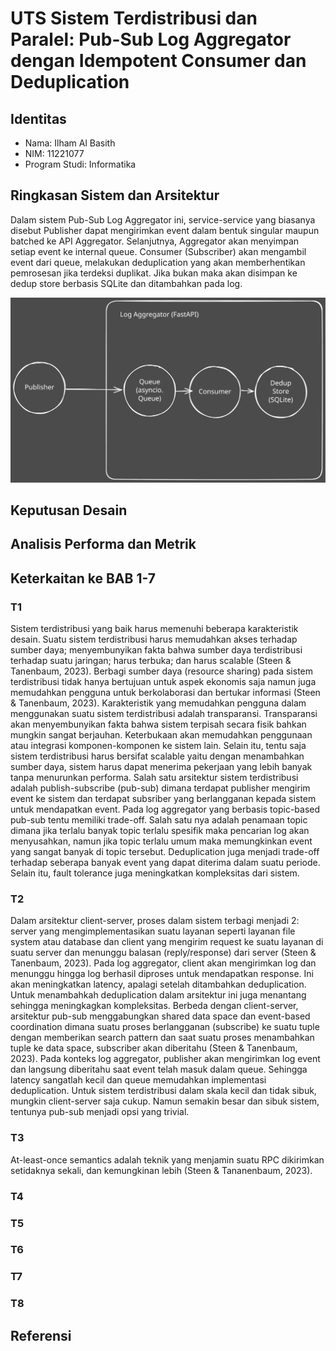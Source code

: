# UTS Sistem Terdistribusi dan Paralel: Pub-Sub Log Aggregator dengan Idempotent Consumer dan Deduplication

## Identitas

- Nama: Ilham Al Basith
- NIM: 11221077
- Program Studi: Informatika

## Ringkasan Sistem dan Arsitektur

Dalam sistem Pub-Sub Log Aggregator ini, service-service yang biasanya disebut Publisher dapat mengirimkan event dalam bentuk singular maupun batched ke API Aggregator. Selanjutnya, Aggregator akan menyimpan setiap event ke internal queue. Consumer (Subscriber) akan mengambil event dari queue, melakukan deduplication yang akan memberhentikan pemrosesan jika terdeksi duplikat. Jika bukan maka akan disimpan ke dedup store berbasis SQLite dan ditambahkan pada log.

![Diagram Arsitektur](architecture.svg)

## Keputusan Desain

## Analisis Performa dan Metrik

## Keterkaitan ke BAB 1-7

### T1
Sistem terdistribusi yang baik harus memenuhi beberapa karakteristik desain. Suatu sistem terdistribusi harus memudahkan akses terhadap sumber daya; menyembunyikan fakta bahwa sumber daya terdistribusi terhadap suatu jaringan; harus terbuka; dan harus scalable (Steen & Tanenbaum, 2023). Berbagi sumber daya (resource sharing) pada sistem terdistribusi tidak hanya bertujuan untuk aspek ekonomis saja namun juga memudahkan pengguna untuk berkolaborasi dan bertukar informasi (Steen & Tanenbaum, 2023). Karakteristik yang memudahkan pengguna dalam menggunakan suatu sistem terdistribusi adalah transparansi. Transparansi akan menyembunyikan fakta bahwa sistem terpisah secara fisik bahkan mungkin sangat berjauhan. Keterbukaan akan memudahkan penggunaan atau integrasi komponen-komponen ke sistem lain. Selain itu, tentu saja sistem terdistribusi harus bersifat scalable yaitu dengan menambahkan sumber daya, sistem harus dapat menerima pekerjaan yang lebih banyak tanpa menurunkan performa.
Salah satu arsitektur sistem terdistribusi adalah publish-subscribe (pub-sub) dimana terdapat publisher mengirim event ke sistem dan terdapat subsriber yang berlangganan kepada sistem untuk mendapatkan event. Pada log aggregator yang berbasis topic-based pub-sub tentu memiliki trade-off. Salah satu nya adalah penamaan topic dimana jika terlalu banyak topic terlalu spesifik maka pencarian log akan menyusahkan, namun jika topic terlalu umum maka memungkinkan event yang sangat banyak di topic tersebut. Deduplication juga menjadi trade-off terhadap seberapa banyak event yang dapat diterima dalam suatu periode. Selain itu, fault tolerance juga meningkatkan kompleksitas dari sistem.

### T2
Dalam arsitektur client-server, proses dalam sistem terbagi menjadi 2: server yang mengimplementasikan suatu layanan seperti layanan file system atau database dan client yang mengirim request ke suatu layanan di suatu server dan menunggu balasan (reply/response) dari server (Steen & Tanenbaum, 2023). Pada log aggregator, client akan mengirimkan log dan menunggu hingga log berhasil diproses untuk mendapatkan response. Ini akan meningkatkan latency, apalagi setelah ditambahkan deduplication. Untuk menambahkah deduplication dalam arsitektur ini juga menantang sehingga meningkagkan kompleksitas.
Berbeda dengan client-server, arsitektur pub-sub menggabungkan shared data space dan event-based coordination dimana suatu proses berlangganan (subscribe) ke suatu tuple dengan memberikan search pattern dan saat suatu proses menambahkan tuple ke data space, subscriber akan diberitahu (Steen & Tanenbaum, 2023). Pada konteks log aggregator, publisher akan mengirimkan log event dan langsung diberitahu saat event telah masuk dalam queue. Sehingga latency sangatlah kecil dan queue memudahkan implementasi deduplication.
Untuk sistem terdistribusi dalam skala kecil dan tidak sibuk, mungkin client-server saja cukup. Namun semakin besar dan sibuk sistem, tentunya pub-sub menjadi opsi yang trivial.

### T3
At-least-once semantics adalah teknik yang menjamin suatu RPC dikirimkan setidaknya sekali, dan kemungkinan lebih (Steen & Tananenbaum, 2023).

### T4

### T5

### T6

### T7

### T8

## Referensi
